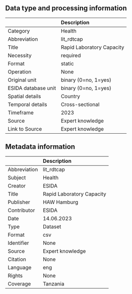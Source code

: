 ## Data type and processing information 

|                     | Description               |
|:--------------------|:--------------------------|
| Category            | Health                    |
| Abbreviation        | lit_rdtcap                |
| Title               | Rapid Laboratory Capacity |
| Necessity           | required                  |
| Format              | static                    |
| Operation           | None                      |
| Original unit       | binary (0=no, 1=yes)      |
| ESIDA database unit | binary (0=no, 1=yes)      |
| Spatial details     | Country                   |
| Temporal details    | Cross-sectional           |
| Timeframe           | 2023                      |
| Source              | Expert knowledge          |
| Link to Source      | Expert knowledge          |

## Metadata information 

|              | Description               |
|:-------------|:--------------------------|
| Abbreviation | lit_rdtcap                |
| Subject      | Health                    |
| Creator      | ESIDA                     |
| Title        | Rapid Laboratory Capacity |
| Publisher    | HAW Hamburg               |
| Contributor  | ESIDA                     |
| Date         | 14.06.2023                |
| Type         | Dataset                   |
| Format       | csv                       |
| Identifier   | None                      |
| Source       | Expert knowledge          |
| Citation     | None                      |
| Language     | eng                       |
| Rights       | None                      |
| Coverage     | Tanzania                  |